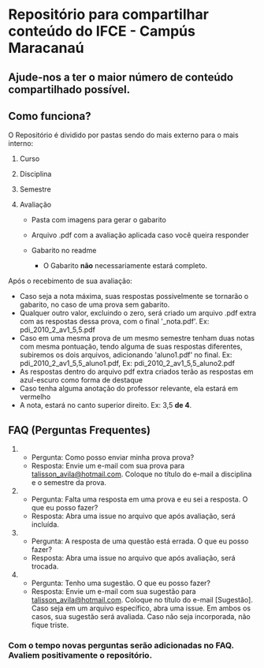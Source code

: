 # Repositório para compartilhar conteúdo do IFCE - Campús Maracanaú

## Ajude-nos a ter o maior número de conteúdo compartilhado possível. 

## Como funciona?
O Repositório é dividido por pastas sendo do mais externo para o mais interno:
1.   Curso
2.  Disciplina
3.  Semestre
4.  Avaliação
    
    * Pasta com imagens para gerar o gabarito
    * Arquivo .pdf com a avaliação aplicada caso você queira responder
    * Gabarito no readme
        
        *   O Gabarito __não__ necessariamente estará completo.
        
Após o recebimento de sua avaliação:
 
   * Caso seja a nota máxima, suas respostas possivelmente se tornarão o gabarito, no caso de uma prova sem gabarito.
   * Qualquer outro valor, excluindo o zero, será criado um arquivo .pdf extra com as respostas dessa prova, com o final '_nota.pdf'. Ex: pdi_2010_2_av1_5,5.pdf
   * Caso em uma mesma prova de um mesmo semestre tenham duas notas com mesma pontuação, tendo alguma de suas respostas diferentes, subiremos os dois arquivos, adicionando 'aluno1.pdf' no final. Ex: pdi_2010_2_av1_5,5_aluno1.pdf, Ex: pdi_2010_2_av1_5,5_aluno2.pdf
   * As respostas dentro do arquivo pdf extra criados terão as respostas em azul-escuro como forma de destaque
   * Caso tenha alguma anotação do professor relevante, ela estará em vermelho
   * A nota, estará no canto superior direito. Ex: 3,5 __de 4__.
## FAQ (Perguntas Frequentes)
1. 
    * Pergunta: Como posso enviar minha prova prova?
    * Resposta: Envie um e-mail com sua prova para [talisson_avila@hotmail.com](mailto:talisson_avila@hotmail.com). Coloque no título do e-mail a disciplina e o semestre da prova.

2.  
    * Pergunta: Falta uma resposta em uma prova e eu sei a resposta. O que eu posso fazer?
    * Resposta: Abra uma issue no arquivo que após avaliação, será incluída.

3.  * Pergunta: A resposta de uma questão está errada. O que eu posso fazer?
    * Resposta: Abra uma issue no arquivo que após avaliação, será trocada.

4.  * Pergunta: Tenho uma sugestão. O que eu posso fazer?
    * Resposta: Envie um e-mail com sua sugestão para [talisson_avila@hotmail.com](mailto:talisson_avila@hotmail.com). Coloque no título do e-mail [Sugestão]. Caso seja em um arquivo específico, abra uma issue. Em ambos os casos, sua sugestão será avaliada. Caso não seja incorporada, não fique triste.
    

### Com o tempo novas perguntas serão adicionadas no FAQ. Avaliem positivamente o repositório.
